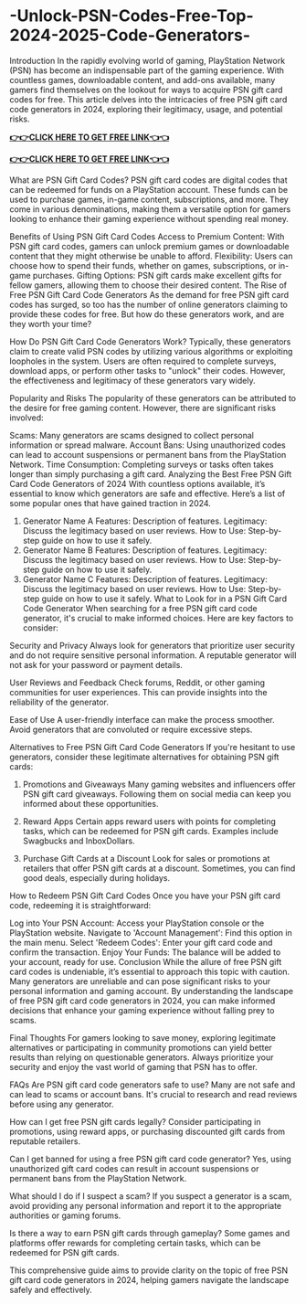 # -Unlock-PSN-Codes-Free-Top-2024-2025-Code-Generators-
Introduction
In the rapidly evolving world of gaming, PlayStation Network (PSN) has become an indispensable part of the gaming experience. With countless games, downloadable content, and add-ons available, many gamers find themselves on the lookout for ways to acquire PSN gift card codes for free. This article delves into the intricacies of free PSN gift card code generators in 2024, exploring their legitimacy, usage, and potential risks.

**[👉👉CLICK HERE TO GET FREE LINK👈👈](https://preofferzon.com/all%20offer%20gift%20card)**


**[👉👉CLICK HERE TO GET FREE LINK👈👈](https://preofferzon.com/all%20offer%20gift%20card)**


What are PSN Gift Card Codes?
PSN gift card codes are digital codes that can be redeemed for funds on a PlayStation account. These funds can be used to purchase games, in-game content, subscriptions, and more. They come in various denominations, making them a versatile option for gamers looking to enhance their gaming experience without spending real money.

Benefits of Using PSN Gift Card Codes
Access to Premium Content: With PSN gift card codes, gamers can unlock premium games or downloadable content that they might otherwise be unable to afford.
Flexibility: Users can choose how to spend their funds, whether on games, subscriptions, or in-game purchases.
Gifting Options: PSN gift cards make excellent gifts for fellow gamers, allowing them to choose their desired content.
The Rise of Free PSN Gift Card Code Generators
As the demand for free PSN gift card codes has surged, so too has the number of online generators claiming to provide these codes for free. But how do these generators work, and are they worth your time?

How Do PSN Gift Card Code Generators Work?
Typically, these generators claim to create valid PSN codes by utilizing various algorithms or exploiting loopholes in the system. Users are often required to complete surveys, download apps, or perform other tasks to "unlock" their codes. However, the effectiveness and legitimacy of these generators vary widely.

Popularity and Risks
The popularity of these generators can be attributed to the desire for free gaming content. However, there are significant risks involved:

Scams: Many generators are scams designed to collect personal information or spread malware.
Account Bans: Using unauthorized codes can lead to account suspensions or permanent bans from the PlayStation Network.
Time Consumption: Completing surveys or tasks often takes longer than simply purchasing a gift card.
Analyzing the Best Free PSN Gift Card Code Generators of 2024
With countless options available, it’s essential to know which generators are safe and effective. Here’s a list of some popular ones that have gained traction in 2024.

1. Generator Name A
Features: Description of features.
Legitimacy: Discuss the legitimacy based on user reviews.
How to Use: Step-by-step guide on how to use it safely.
2. Generator Name B
Features: Description of features.
Legitimacy: Discuss the legitimacy based on user reviews.
How to Use: Step-by-step guide on how to use it safely.
3. Generator Name C
Features: Description of features.
Legitimacy: Discuss the legitimacy based on user reviews.
How to Use: Step-by-step guide on how to use it safely.
What to Look for in a PSN Gift Card Code Generator
When searching for a free PSN gift card code generator, it's crucial to make informed choices. Here are key factors to consider:

Security and Privacy
Always look for generators that prioritize user security and do not require sensitive personal information. A reputable generator will not ask for your password or payment details.

User Reviews and Feedback
Check forums, Reddit, or other gaming communities for user experiences. This can provide insights into the reliability of the generator.

Ease of Use
A user-friendly interface can make the process smoother. Avoid generators that are convoluted or require excessive steps.

Alternatives to Free PSN Gift Card Code Generators
If you're hesitant to use generators, consider these legitimate alternatives for obtaining PSN gift cards:

1. Promotions and Giveaways
Many gaming websites and influencers offer PSN gift card giveaways. Following them on social media can keep you informed about these opportunities.

2. Reward Apps
Certain apps reward users with points for completing tasks, which can be redeemed for PSN gift cards. Examples include Swagbucks and InboxDollars.

3. Purchase Gift Cards at a Discount
Look for sales or promotions at retailers that offer PSN gift cards at a discount. Sometimes, you can find good deals, especially during holidays.

How to Redeem PSN Gift Card Codes
Once you have your PSN gift card code, redeeming it is straightforward:

Log into Your PSN Account: Access your PlayStation console or the PlayStation website.
Navigate to 'Account Management': Find this option in the main menu.
Select 'Redeem Codes': Enter your gift card code and confirm the transaction.
Enjoy Your Funds: The balance will be added to your account, ready for use.
Conclusion
While the allure of free PSN gift card codes is undeniable, it’s essential to approach this topic with caution. Many generators are unreliable and can pose significant risks to your personal information and gaming account. By understanding the landscape of free PSN gift card code generators in 2024, you can make informed decisions that enhance your gaming experience without falling prey to scams.

Final Thoughts
For gamers looking to save money, exploring legitimate alternatives or participating in community promotions can yield better results than relying on questionable generators. Always prioritize your security and enjoy the vast world of gaming that PSN has to offer.

FAQs
Are PSN gift card code generators safe to use?
Many are not safe and can lead to scams or account bans. It's crucial to research and read reviews before using any generator.

How can I get free PSN gift cards legally?
Consider participating in promotions, using reward apps, or purchasing discounted gift cards from reputable retailers.

Can I get banned for using a free PSN gift card code generator?
Yes, using unauthorized gift card codes can result in account suspensions or permanent bans from the PlayStation Network.

What should I do if I suspect a scam?
If you suspect a generator is a scam, avoid providing any personal information and report it to the appropriate authorities or gaming forums.

Is there a way to earn PSN gift cards through gameplay?
Some games and platforms offer rewards for completing certain tasks, which can be redeemed for PSN gift cards.

This comprehensive guide aims to provide clarity on the topic of free PSN gift card code generators in 2024, helping gamers navigate the landscape safely and effectively.
